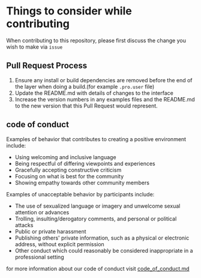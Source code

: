 # Things to consider while contributing

When contributing to this repository, please first discuss the change you wish to make via ```issue```

## Pull Request Process

1. Ensure any install or build dependencies are removed before the end of the layer when doing a 
   build.(for example ```.pro.user``` file)
2. Update the README.md with details of changes to the interface
3. Increase the version numbers in any examples files and the README.md to the new version that this
   Pull Request would represent.
  
## code of conduct
Examples of behavior that contributes to creating a positive environment
include:

* Using welcoming and inclusive language
* Being respectful of differing viewpoints and experiences
* Gracefully accepting constructive criticism
* Focusing on what is best for the community
* Showing empathy towards other community members

Examples of unacceptable behavior by participants include:

* The use of sexualized language or imagery and unwelcome sexual attention or
advances
* Trolling, insulting/derogatory comments, and personal or political attacks
* Public or private harassment
* Publishing others' private information, such as a physical or electronic
  address, without explicit permission
* Other conduct which could reasonably be considered inappropriate in a
  professional setting

for more information about our code of conduct visit [code_of_conduct.md](https://github.com/Arsenic-ATG/Qt-calculator/blob/master/CODE_OF_CONDUCT.md)
